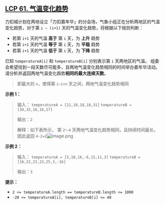 ## [LCP 61. 气温变化趋势](https://leetcode.cn/problems/6CE719/)



力扣城计划在两地设立「力扣嘉年华」的分会场，气象小组正在分析两地区的气温变化趋势，对于第 `i ~ (i+1)` 天的气温变化趋势，将根据以下规则判断：

- 若第 `i+1` 天的气温 **高于** 第 `i` 天，为 **上升** 趋势
- 若第 `i+1` 天的气温 **等于** 第 `i` 天，为 **平稳** 趋势
- 若第 `i+1` 天的气温 **低于** 第 `i` 天，为 **下降** 趋势

已知 `temperatureA[i]` 和 `temperatureB[i]` 分别表示第 `i` 天两地区的气温。 组委会希望找到一段天数尽可能多，且两地气温变化趋势相同的时间举办嘉年华活动。请分析并返回两地气温变化趋势**相同的最大连续天数**。

> 即最大的 `n`，使得第 `i~i+n` 天之间，两地气温变化趋势相同

**示例 1：**

> 输入： `temperatureA = [21,18,18,18,31]` `temperatureB = [34,32,16,16,17]`
>
> 输出：`2`
>
> 解释：如下表所示， 第 `2～4` 天两地气温变化趋势相同，且持续时间最长，因此返回 `4-2=2`![image.png](https://pic.leetcode-cn.com/1663902654-hlrSvs-image.png)

**示例 2：**

> 输入： `temperatureA = [5,10,16,-6,15,11,3]` `temperatureB = [16,22,23,23,25,3,-16]`
>
> 输出：`3`

**提示：**

- `2 <= temperatureA.length == temperatureB.length <= 1000`
- `-20 <= temperatureA[i], temperatureB[i] <= 40`